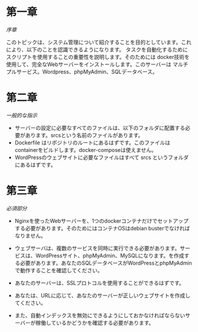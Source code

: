 # 第一章

*序章*

このトピックは、システム管理について紹介することを目的としています。これにより、以下のことを認識できるようになります。
タスクを自動化するためにスクリプトを使用することの重要性を説明します。そのためには
docker技術を使用して、完全なWebサーバーをインストールします。このサーバーは
マルチプルサービス。Wordpress、phpMyAdmin、SQLデータベース。

# 第二章

*一般的な指示*

- サーバーの設定に必要なすべてのファイルは、以下のフォルダに配置する必要があります。srcsという名前のファイルがあります。
- Dockerfile はリポジトリのルートにあるはずです。このファイルはcontainerをビルドします。docker-composeは使えません。
- WordPressのウェブサイトに必要なファイルはすべて srcs というフォルダにあるはずです。

# 第三章

*必須部分*

- Nginxを使ったWebサーバーを、1つのdockerコンテナだけでセットアップする必要があります。そのためにはコンテナOSはdebian busterでなければなりません。

- ウェブサーバは、複数のサービスを同時に実行できる必要があります。サービスは、WordPressサイト、phpMyAdmin、MySQLになります。を作成する必要があります。あなたのSQLデータベースがWordPressとphpMyAdminで動作することを確認してください。

- あなたのサーバーは、SSLプロトコルを使用することができるはずです。

- あなたは、URLに応じて、あなたのサーバーが正しいウェブサイトを作成してください。
- また、自動インデックスを無効にできるようにしておかなければならないサーバーが稼働しているかどうかを確認する必要があります。